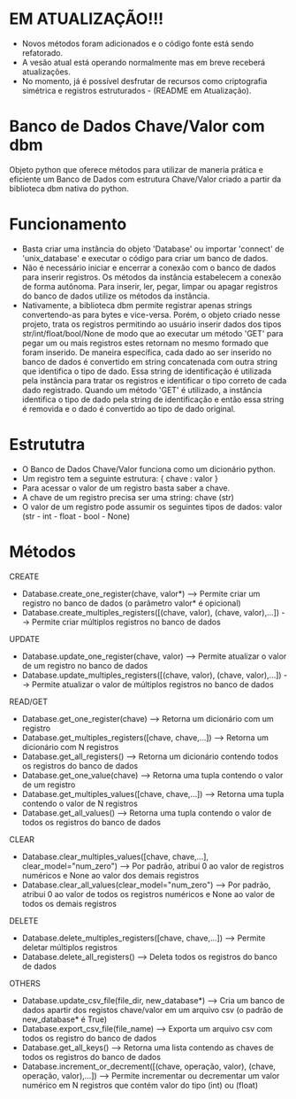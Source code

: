 # EM ATUALIZAÇÃO!!!
- Novos métodos foram adicionados e o código fonte está sendo refatorado.
- A vesão atual está operando normalmente mas em breve receberá atualizações.
- No momento, já é possível desfrutar de recursos como criptografia simétrica e registros estruturados - (README em Atualização).

# Banco de Dados Chave/Valor com dbm
Objeto python que oferece métodos para utilizar de maneria prática e eficiente um Banco de Dados com estrutura Chave/Valor criado a partir da biblioteca dbm nativa do python.

# Funcionamento
 - Basta criar uma instância do objeto 'Database' ou importar 'connect' de 'unix_database' e executar o código para criar um banco de dados.
 - Não é necessário iniciar e encerrar a conexão com o banco de dados para inserir registros. Os métodos da instância estabelecem a conexão de forma autônoma. Para inserir, ler, pegar, limpar ou apagar registros do banco de dados utilize os métodos da instância.
 - Nativamente, a biblioteca dbm permite registrar apenas strings convertendo-as para bytes e vice-versa. Porém, o objeto criado nesse projeto, trata os registros permitindo ao usuário inserir dados dos tipos str/int/float/bool/None de modo que ao executar um método 'GET' para pegar um ou mais registros estes retornam no mesmo formado que foram inserido. De maneira específica, cada dado ao ser inserido no banco de dados é convertido em string concatenada com outra string que identifica o tipo de dado. Essa string de identificação é utilizada pela instância para tratar os registros e identificar o tipo correto de cada dado registrado. Quando um método 'GET' é utilizado, a instância identifica o tipo de dado pela string de identificação e então essa string é removida e o dado é convertido ao tipo de dado original.

# Estrututra
 - O Banco de Dados Chave/Valor funciona como um dicionário python.
 - Um registro tem a seguinte estrutura: { chave : valor }
 - Para acessar o valor de um registro basta saber a chave.
 - A chave de um registro precisa ser uma string: chave (str)
 - O valor de um registro pode assumir os seguintes tipos de dados: valor (str - int - float - bool - None)

# Métodos
CREATE
 - Database.create_one_register(chave, valor*) --> Permite criar um registro no banco de dados (o parâmetro valor* é opicional)
 - Database.create_multiples_registers([(chave, valor), (chave, valor),...]) --> Permite criar múltiplos registros no banco de dados

UPDATE
 - Database.update_one_register(chave, valor) --> Permite atualizar o valor de um registro no banco de dados
 - Database.update_multiples_registers([(chave, valor), (chave, valor),...]) --> Permite atualizar o valor de múltiplos registros no banco de dados

READ/GET
 - Database.get_one_register(chave) --> Retorna um dicionário com um registro
 - Database.get_multiples_registers([chave, chave,...]) --> Retorna um dicionário com N registros
 - Database.get_all_registers() --> Retorna um dicionário contendo todos os registros do banco de dados
 - Database.get_one_value(chave) --> Retorna uma tupla contendo o valor de um registro
 - Database.get_multiples_values([chave, chave,...]) --> Retorna uma tupla contendo o valor de N registros
 - Database.get_all_values() --> Retorna uma tupla contendo o valor de todos os registros do banco de dados

CLEAR
 - Database.clear_multiples_values([chave, chave,...], clear_model="num_zero") --> Por padrão, atribui 0 ao valor de registros numéricos e None ao valor dos demais registros
 - Database.clear_all_values(clear_model="num_zero") --> Por padrão, atribui 0 ao valor de todos os registros numéricos e None ao valor de todos os demais registros
 
DELETE
 - Database.delete_multiples_registers([chave, chave,...]) --> Permite deletar múltiplos registros
 - Database.delete_all_registers() --> Deleta todos os registros do banco de dados

OTHERS
 - Database.update_csv_file(file_dir, new_database*) --> Cria um banco de dados apartir dos registos chave/valor em um arquivo csv (o padrão de new_database* é True)
 - Database.export_csv_file(file_name) --> Exporta um arquivo csv com todos os registro do banco de dados
 - Database.get_all_keys() --> Retorna uma lista contendo as chaves de todos os registros do banco de dados
 - Database.increment_or_decrement([(chave, operação, valor), (chave, operação, valor),...]) --> Permite incrementar ou decrementar um valor numérico em N registros que contém valor do tipo (int) ou (float)
